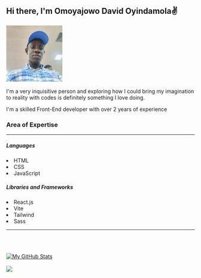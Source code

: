 ## <b>Hi there, I'm Omoyajowo David Oyindamola</b>✌️<br>
<img src="./mypic.jpg" width="150" height="150">
<p>I'm a very inquisitive person and exploring how I could bring my imagination to reality with codes is definitely something I love doing.</p>
<p>I'm a skilled Front-End developer with over 2 years of experience</p>
<h3>Area of Expertise</h3><hr>
<h5>Languages</h5>
<li>HTML<li>CSS<li>JavaScript
<h5>Libraries and Frameworks</h5>
<li>React.js<li>Vite<li>Tailwind<li>Sass
<hr>

<br><br>

[![My GitHub Stats](https://github-readme-stats.vercel.app/api/?username=damdave&count_private=true&theme=tokyonight&show_icons=true&hide_border=true)]() <br><br>
![](https://github-readme-stats.vercel.app/api/top-langs/?username=damdave&theme=tokyonight&hide_border=true&include_all_commits=true&show_icons=true&layout=compact)
